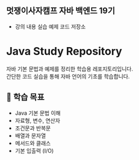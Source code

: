 ## 멋쟁이사자캠프 자바 백엔드 19기
- 강의 내용 실습 예제 코드 저장소

# Java Study Repository

자바 기본 문법과 예제를 정리한 학습용 레포지토리입니다.  
간단한 코드 실습을 통해 자바 언어의 기초를 학습합니다.

## 🚀 학습 목표
- Java 기본 문법 이해
- 자료형, 변수, 연산자
- 조건문과 반복문
- 배열과 문자열
- 메서드와 클래스
- 기본 입출력 (I/O)

